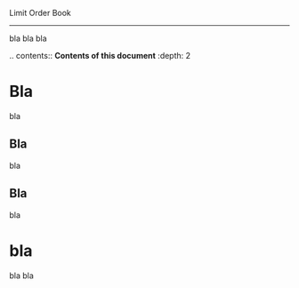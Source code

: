 Limit Order Book
*******


bla bla bla

.. contents:: **Contents of this document**
    :depth: 2

Bla
===

bla

Bla
---

bla

Bla
---

bla

bla
===

bla bla
